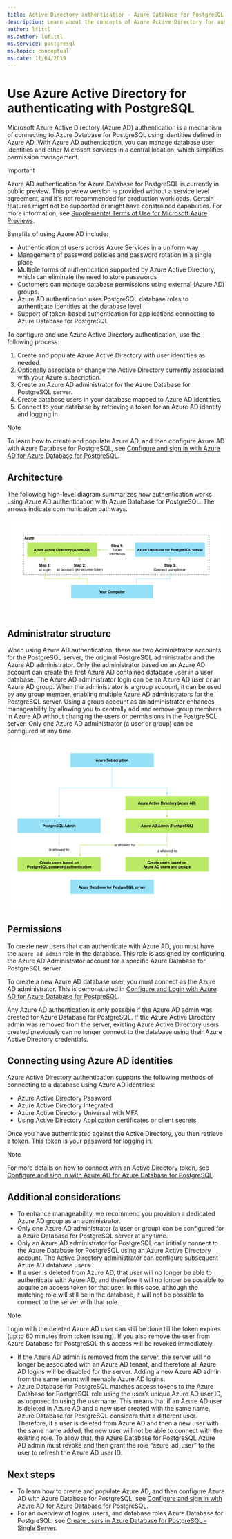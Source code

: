 ```yaml
---
title: Active Directory authentication - Azure Database for PostgreSQL - Single Server
description: Learn about the concepts of Azure Active Directory for authentication with Azure Database for PostgreSQL - Single Server
author: lfittl
ms.author: lufittl
ms.service: postgresql
ms.topic: conceptual
ms.date: 11/04/2019
---
```


# Use Azure Active Directory for authenticating with PostgreSQL

Microsoft Azure Active Directory (Azure AD) authentication is a mechanism of connecting to Azure Database for PostgreSQL using identities defined in Azure AD.
With Azure AD authentication, you can manage database user identities and other Microsoft services in a central location, which simplifies permission management.

> [!IMPORTANT]
> Azure AD authentication for Azure Database for PostgreSQL is currently in public preview.
> This preview version is provided without a service level agreement, and it's not recommended for production workloads. Certain features might not be supported or might have constrained capabilities.
> For more information, see [Supplemental Terms of Use for Microsoft Azure Previews](https://azure.microsoft.com/support/legal/preview-supplemental-terms/).

Benefits of using Azure AD include:

- Authentication of users across Azure Services in a uniform way
- Management of password policies and password rotation in a single place
- Multiple forms of authentication supported by Azure Active Directory, which can eliminate the need to store passwords
- Customers can manage database permissions using external (Azure AD) groups.
- Azure AD authentication uses PostgreSQL database roles to authenticate identities at the database level
- Support of token-based authentication for applications connecting to Azure Database for PostgreSQL

To configure and use Azure Active Directory authentication, use the following process:

1. Create and populate Azure Active Directory with user identities as needed.
2. Optionally associate or change the Active Directory currently associated with your Azure subscription.
3. Create an Azure AD administrator for the Azure Database for PostgreSQL server.
4. Create database users in your database mapped to Azure AD identities.
5. Connect to your database by retrieving a token for an Azure AD identity and logging in.

> [!NOTE]
> To learn how to create and populate Azure AD, and then configure Azure AD with Azure Database for PostgreSQL, see [Configure and sign in with Azure AD for Azure Database for PostgreSQL](howto-configure-sign-in-aad-authentication.md).

## Architecture

The following high-level diagram summarizes how authentication works using Azure AD authentication with Azure Database for PostgreSQL. The arrows indicate communication pathways.

![authentication flow][1]

## Administrator structure

When using Azure AD authentication, there are two Administrator accounts for the PostgreSQL server; the original PostgreSQL administrator and the Azure AD administrator. Only the administrator based on an Azure AD account can create the first Azure AD contained database user in a user database. The Azure AD administrator login can be an Azure AD user or an Azure AD group. When the administrator is a group account, it can be used by any group member, enabling multiple Azure AD administrators for the PostgreSQL server. Using a group account as an administrator enhances manageability by allowing you to centrally add and remove group members in Azure AD without changing the users or permissions in the PostgreSQL server. Only one Azure AD administrator (a user or group) can be configured at any time.

![admin structure][2]

## Permissions

To create new users that can authenticate with Azure AD, you must have the `azure_ad_admin` role in the database. This role is assigned by configuring the Azure AD Administrator account for a specific Azure Database for PostgreSQL server.

To create a new Azure AD database user, you must connect as the Azure AD administrator. This is demonstrated in [Configure and Login with Azure AD for Azure Database for PostgreSQL](howto-configure-sign-in-aad-authentication.md).

Any Azure AD authentication is only possible if the Azure AD admin was created for Azure Database for PostgreSQL. If the Azure Active Directory admin was removed from the server, existing Azure Active Directory users created previously can no longer connect to the database using their Azure Active Directory credentials.

## Connecting using Azure AD identities

Azure Active Directory authentication supports the following methods of connecting to a database using Azure AD identities:

- Azure Active Directory Password
- Azure Active Directory Integrated
- Azure Active Directory Universal with MFA
- Using Active Directory Application certificates or client secrets

Once you have authenticated against the Active Directory, you then retrieve a token. This token is your password for logging in.

> [!NOTE]
> For more details on how to connect with an Active Directory token, see [Configure and sign in with Azure AD for Azure Database for PostgreSQL](howto-configure-sign-in-aad-authentication.md).

## Additional considerations

- To enhance manageability, we recommend you provision a dedicated Azure AD group as an administrator.
- Only one Azure AD administrator (a user or group) can be configured for a Azure Database for PostgreSQL server at any time.
- Only an Azure AD administrator for PostgreSQL can initially connect to the Azure Database for PostgreSQL using an Azure Active Directory account. The Active Directory administrator can configure subsequent Azure AD database users.
- If a user is deleted from Azure AD, that user will no longer be able to authenticate with Azure AD, and therefore it will no longer be possible to acquire an access token for that user. In this case, although the matching role will still be in the database, it will not be possible to connect to the server with that role.
> [!NOTE]
> Login with the deleted Azure AD user can still be done till the token expires (up to 60 minutes from token issuing).  If you also remove the user from Azure Database for PostgreSQL this access will be revoked immediately.
- If the Azure AD admin is removed from the server, the server will no longer be associated with an Azure AD tenant, and therefore all Azure AD logins will be disabled for the server. Adding a new Azure AD admin from the same tenant will reenable Azure AD logins.
- Azure Database for PostgreSQL matches access tokens to the Azure Database for PostgreSQL role using the user’s unique Azure AD user ID, as opposed to using the username. This means that if an Azure AD user is deleted in Azure AD and a new user created with the same name, Azure Database for PostgreSQL considers that a different user. Therefore, if a user is deleted from Azure AD and then a new user with the same name added, the new user will not be able to connect with the existing role. To allow that, the Azure Database for PostgreSQL Azure AD admin must revoke and then grant the role “azure_ad_user” to the user to refresh the Azure AD user ID.

## Next steps

- To learn how to create and populate Azure AD, and then configure Azure AD with Azure Database for PostgreSQL, see [Configure and sign in with Azure AD for Azure Database for PostgreSQL](howto-configure-sign-in-aad-authentication.md).
- For an overview of logins, users, and database roles Azure Database for PostgreSQL, see [Create users in Azure Database for PostgreSQL - Single Server](howto-create-users.md).

<!--Image references-->

[1]: ./media/concepts-aad-authentication/authentication-flow.png
[2]: ./media/concepts-aad-authentication/admin-structure.png
